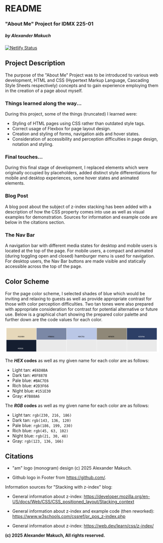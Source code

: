 # README
### "About Me" Project for IDMX 225-01
##### by Alexander Makuch
[![Netlify Status](https://api.netlify.com/api/v1/badges/88f53dec-d881-4698-acd6-a38732026099/deploy-status)](https://app.netlify.com/sites/about-me-am-idmx/deploys)

## Project Description
The purpose of the "About Me" Project was to be introduced to various web development, HTML and CSS (Hypertext Markup Language, Cascading Style Sheets respectively) concepts and to gain experience employing them in the creation of a page about myself.

### Things learned along the way...
During this project, some of the things (truncated) I learned were:
* Styling of HTML pages using CSS rather than outdated style tags.
* Correct usage of Flexbox for page layout design.
* Creation and styling of forms, navigation aids and hover states.
* Consideration of accessibility and perception difficulties in page design, notation and styling.

### Final touches...
During this final stage of development, I replaced elements which were originally occupied by placeholders, added distinct style differentiations for mobile and desktop experiences, some hover states and animated elements.

### Blog Post
A blog post about the subject of z-index stacking has been added with a description of how the CSS property comes into use as well as visual examples for demonstration.  Sources for information and example code are below in the citations section.

### The Nav Bar
A navigation bar with different media states for desktop and mobile users is located at the top of the page.  For mobile users, a compact and animated (during toggling open and closed) hamburger menu is used for navigation.  For desktop users, the Nav Bar buttons are made visible and statically accessible across the top of the page.  


## Color Scheme
For the page color scheme, I selected shades of blue which would be inviting and relaxing to guests as well as provide appropriate contrast for those with color perception difficulties.  Two tan tones were also prepared with appropriate consideration for contrast for potential alternative or future use.  Below is a graphical chart showing the prepared color palette and further down are the code values for each color.

![Graphical representation of color scheme selection with HEX values.](/img/color-swatches.png)

The **_HEX_ codes** as well as my given name for each color are as follows:
* Light tan: `#E6D8BA`
* Dark tan: `#8F8878`
* Pale blue: `#BAC7E6`
* Rich blue: `#2D3F66`
* Night blue: `#151E30`
* Gray: `#7B88A6`

The **_RGB_ codes** as well as my given name for each color are as follows:
* Light tan: `rgb(230, 216, 186)`
* Dark tan: `rgb(143, 136, 120)`
* Pale blue: `rgb(186, 199, 230)`
* Rich blue: `rgb(45, 63, 102)`
* Night blue: `rgb(21, 30, 48)`
* Gray: `rgb(123, 136, 166)`

## Citations
* "am" logo (monogram) design (c) 2025 Alexander Makuch.

* Github logo in Footer from https://github.com/.

Information sources for "Stacking with z-index" blog:
* General information about z-index: https://developer.mozilla.org/en-US/docs/Web/CSS/CSS_positioned_layout/Stacking_context

* General information about z-index and example code (then reworked): https://www.w3schools.com/cssref/pr_pos_z-index.php

* General information about z-index: https://web.dev/learn/css/z-index/

**(c) 2025 Alexander Makuch, All rights reserved.**